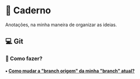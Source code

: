 # :notebook: Caderno

Anotações, na minha maneira de organizar as ideias.

## :computer: Git

### :thinking: Como fazer?

#### :black_small_square: [Como mudar a "branch origem" da minha "branch" atual?](./git/como%20fa%C3%A7o%20x/mudar-branch-origem/)
